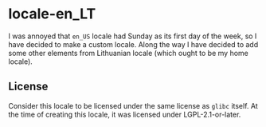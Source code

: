 # locale-en_LT

I was annoyed that `en_US` locale had Sunday as its first day of the week,
so I have decided to make a custom locale. Along the way I have decided to
add some other elements from Lithuanian locale (which ought to be my home
locale).

## License

Consider this locale to be licensed under the same license as `glibc`
itself. At the time of creating this locale, it was licensed under
LGPL-2.1-or-later.
